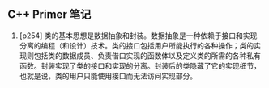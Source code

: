 ## C++ Primer 笔记

1. [p254] 类的基本思想是数据抽象和封装。数据抽象是一种依赖于接口和实现分离的编程（和设计）技术。类的接口包括用户所能执行的各种操作；类的实现则包括类的数据成员、负责借口实现的函数体以及定义类的所需的各种私有函数。封装实现了类的接口和实现的分离。封装后的类隐藏了它的实现细节，也就是说，类的用户只能使用接口而无法访问实现部分。